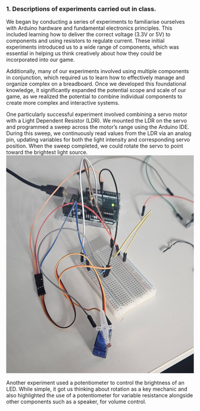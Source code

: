 ### 1. Descriptions of experiments carried out in class.

We began by conducting a series of experiments to familiarise ourselves with Arduino hardware and fundamental electronics principles. This included learning how to deliver the correct voltage (3.3V or 5V) to components and using resistors to regulate current. These initial experiments introduced us to a wide range of components, which was essential in helping us think creatively about how they could be incorporated into our game.   

Additionally, many of our experiments involved using multiple components in conjunction, which required us to learn how to effectively manage and organize complex on a breadboard. Once we developed this foundational knowledge, it significantly expanded the potential scope and scale of our game, as we realized the potential to combine individual components to create more complex and interactive systems. 

One particularly successful experiment involved combining a servo motor with a Light Dependent Resistor (LDR). We mounted the LDR on the servo and programmed a sweep across the motor’s range using the Arduino IDE. During this sweep, we continuously read values from the LDR via an analog pin, updating variables for both the light intensity and corresponding servo position. When the sweep completed, we could rotate the servo to point toward the brightest light source. 
![screenshot](https://github.com/pepper0707/Tangible-Games/blob/formatting/Development%20Portfolio/01%20-%20Experiments%20carried%20out%20in%20class/FindMaxLight/images/00.jpg)

Another experiment used a potentiometer to control the brightness of an LED. While simple, it got us thinking about rotation as a key mechanic and also highlighted the use of a potentiometer for variable resistance alongside other components such as a speaker, for volume control. 
